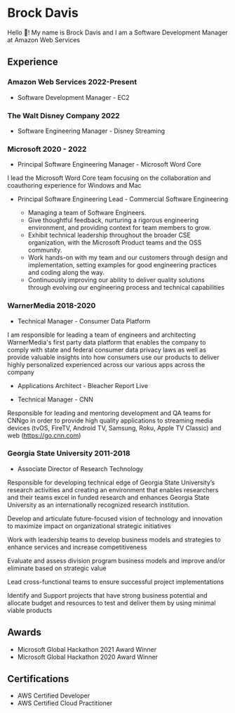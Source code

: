 # Brock Davis

Hello :wave:!  My name is Brock Davis and I am a Software Development Manager at Amazon Web Services

## Experience

### Amazon Web Services 2022-Present
- Software Development Manager - EC2

### The Walt Disney Company 2022
- Software Engineering Manager - Disney Streaming

### Microsoft 2020 - 2022
- Principal Software Engineering Manager - Microsoft Word Core

I lead the Microsoft Word Core team focusing on the collaboration and coauthoring experience for Windows and Mac

- Principal Software Engineering Lead - Commercial Software Engineering

    - Managing a team of Software Engineers.
    - Give thoughtful feedback, nurturing a rigorous engineering environment, and providing context for team members to grow.
    - Exhibit technical leadership throughout the broader CSE organization, with the Microsoft Product teams and the OSS community.
    - Work hands-on with my team and our customers through design and implementation, setting examples for good engineering practices and coding along the way.
    - Continuously improving our ability to deliver quality solutions through evolving our engineering process and technical capabilities

### WarnerMedia 2018-2020
- Technical Manager - Consumer Data Platform

I am responsible for leading a team of engineers and architecting WarnerMedia's first party data platform that enables the company to comply with state and federal consumer data privacy laws as well as provide valuable insights into how consumers use our products to deliver highly personalized experienced across our various apps across the company

- Applications Architect - Bleacher Report Live

- Technical Manager - CNN

Responsible for leading and mentoring development and QA teams for CNNgo in order to provide high quality applications to streaming media devices (tvOS, FireTV, Android TV, Samsung, Roku, Apple TV Classic) and web (https://go.cnn.com)

### Georgia State University 2011-2018

- Associate Director of Research Technology

Responsible for developing technical edge of Georgia State University’s research activities and creating an environment that enables researchers and their teams excel in funded research and enhances Georgia State University as an internationally recognized research institution.

Develop and articulate future-focused vision of technology and innovation to maximize impact on organizational strategic initiatives

Work with leadership teams to develop business models and strategies to enhance services and increase competitiveness 

Evaluate and assess division program business models and improve and/or eliminate based on strategic value

Lead cross-functional teams to ensure successful project implementations

Identify and Support projects that have strong business potential and allocate budget and resources to test and deliver them by using minimal viable products

## Awards

- Microsoft Global Hackathon 2021 Award Winner
- Microsoft Global Hackathon 2020 Award Winner

## Certifications

- AWS Certified Developer
-  AWS Certified Cloud Practitioner